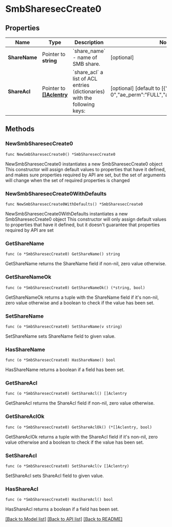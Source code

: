 # SmbSharesecCreate0

## Properties

Name | Type | Description | Notes
------------ | ------------- | ------------- | -------------
**ShareName** | Pointer to **string** | &#x60;share_name&#x60; - name of SMB share. | [optional] 
**ShareAcl** | Pointer to [**[]Aclentry**](Aclentry.md) | &#x60;share_acl&#x60; a list of ACL entries (dictionaries) with the following keys: | [optional] [default to [{"ae_who_sid":"S-1-1-0","ae_perm":"FULL","ae_type":"ALLOWED"}]]

## Methods

### NewSmbSharesecCreate0

`func NewSmbSharesecCreate0() *SmbSharesecCreate0`

NewSmbSharesecCreate0 instantiates a new SmbSharesecCreate0 object
This constructor will assign default values to properties that have it defined,
and makes sure properties required by API are set, but the set of arguments
will change when the set of required properties is changed

### NewSmbSharesecCreate0WithDefaults

`func NewSmbSharesecCreate0WithDefaults() *SmbSharesecCreate0`

NewSmbSharesecCreate0WithDefaults instantiates a new SmbSharesecCreate0 object
This constructor will only assign default values to properties that have it defined,
but it doesn't guarantee that properties required by API are set

### GetShareName

`func (o *SmbSharesecCreate0) GetShareName() string`

GetShareName returns the ShareName field if non-nil, zero value otherwise.

### GetShareNameOk

`func (o *SmbSharesecCreate0) GetShareNameOk() (*string, bool)`

GetShareNameOk returns a tuple with the ShareName field if it's non-nil, zero value otherwise
and a boolean to check if the value has been set.

### SetShareName

`func (o *SmbSharesecCreate0) SetShareName(v string)`

SetShareName sets ShareName field to given value.

### HasShareName

`func (o *SmbSharesecCreate0) HasShareName() bool`

HasShareName returns a boolean if a field has been set.

### GetShareAcl

`func (o *SmbSharesecCreate0) GetShareAcl() []Aclentry`

GetShareAcl returns the ShareAcl field if non-nil, zero value otherwise.

### GetShareAclOk

`func (o *SmbSharesecCreate0) GetShareAclOk() (*[]Aclentry, bool)`

GetShareAclOk returns a tuple with the ShareAcl field if it's non-nil, zero value otherwise
and a boolean to check if the value has been set.

### SetShareAcl

`func (o *SmbSharesecCreate0) SetShareAcl(v []Aclentry)`

SetShareAcl sets ShareAcl field to given value.

### HasShareAcl

`func (o *SmbSharesecCreate0) HasShareAcl() bool`

HasShareAcl returns a boolean if a field has been set.


[[Back to Model list]](../README.md#documentation-for-models) [[Back to API list]](../README.md#documentation-for-api-endpoints) [[Back to README]](../README.md)


